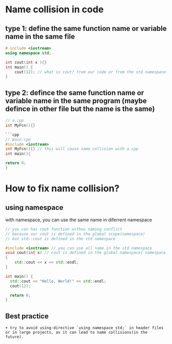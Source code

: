# Name collision in code

## type 1: define the same function name or variable name in the same file

```cpp
# include <iostream>
using namespace std;

int cout(int x ){}
int main() {
    cout(12); // what is cout? from our code or from the std namespace?
}
```

## type 2: defince the same function name or variable name in the same program (maybe defince in other file but the name is the same)

```cpp
// a.cpp
int MyFcn(){}
```

````cpp
```cpp
// main.cpp
#include <iostream>
int MyFcn(){} // this will cause name collision with a.cpp
int main(){

return 0;
}
````

# How to fix name collision?

## using namespace

with namespace, you can use the same name in diferrent namespace

```cpp
// you can has cout function withou naming conflict
// because our cout is defined in the global scope(namespace)
// but std::cout is defined in the std namespace

#include <iostream> // you can use all name in the std namespace
void cout(int x) // cout is defined in the global namespace( namespace )
{
    std::cout << x << std::endl;
}

int main() {
  std::cout << "Hello, World!" << std::endl;
  cout(12);

  return 0;
}
````

## Best practice
    + try to avoid using-directive `using namespace std;` in header files or in large projects, as it can lead to name collisions(in the future).

